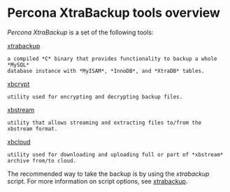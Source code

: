 # Percona XtraBackup tools overview

*Percona XtraBackup* is a set of the following tools:

[xtrabackup](https://docs.percona.com/percona-xtrabackup/8.0/xtrabackup_bin/xtrabackup_binary.html)

    a compiled *C* binary that provides functionality to backup a whole *MySQL*
    database instance with *MyISAM*, *InnoDB*, and *XtraDB* tables.

[xbcrypt](https://docs.percona.com/percona-xtrabackup/8.0/xbcrypt/xbcrypt.html)

    utility used for encrypting and decrypting backup files.

[xbstream](https://docs.percona.com/percona-xtrabackup/8.0/xbstream/xbstream.html)

    utility that allows streaming and extracting files to/from the
    xbstream format.

[xbcloud](https://docs.percona.com/percona-xtrabackup/8.0/xbcloud/xbcloud.html)

    utility used for downloading and uploading full or part of *xbstream*
    archive from/to cloud.

The recommended way to take the backup is
by using the *xtrabackup* script. For more information on script 
options, see [xtrabackup](https://docs.percona.com/percona-xtrabackup/8.0/xtrabackup_bin/xtrabackup_binary.html).
